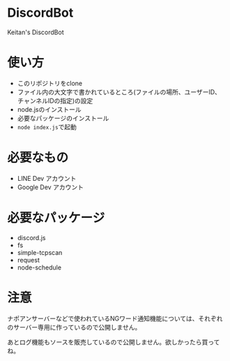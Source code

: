 # DiscordBot
Keitan's DiscordBot

# 使い方
- このリポジトリをclone
- ファイル内の大文字で書かれているところ(ファイルの場所、ユーザーID、チャンネルIDの指定)の設定
- node.jsのインストール
- 必要なパッケージのインストール
- `node index.js`で起動

# 必要なもの
- LINE Dev アカウント
- Google Dev アカウント

# 必要なパッケージ
- discord.js
- fs
- simple-tcpscan
- request
- node-schedule
# 注意
ナポアンサーバーなどで使われているNGワード通知機能については、それぞれのサーバー専用に作っているので公開しません。

あとログ機能もソースを販売しているので公開しません。欲しかったら買ってね。